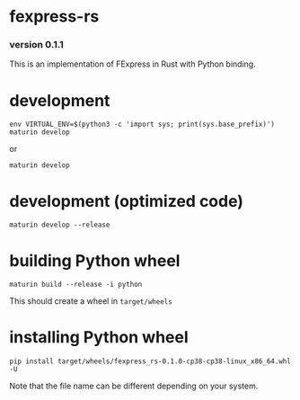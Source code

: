 # fexpress-rs

### version 0.1.1

This is an implementation of FExpress in Rust with Python binding.

# development

```
env VIRTUAL_ENV=$(python3 -c 'import sys; print(sys.base_prefix)') maturin develop
```

or

```
maturin develop
```

# development (optimized code)

```
maturin develop --release
```

# building Python wheel

```
maturin build --release -i python
```

This should create a wheel in `target/wheels`

# installing Python wheel

```
pip install target/wheels/fexpress_rs-0.1.0-cp38-cp38-linux_x86_64.whl -U
```

Note that the file name can be different depending on your system.



